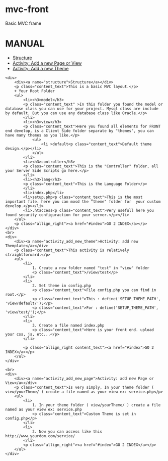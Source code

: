 # mvc-front
Basic MVC frame
<div class="manual-body">
	<h1 ><a name="index">MANUAL</a></h1>
	<div class="content_left">
		<ul>
			<li><a href="#structure">Structure</a></li>
			<li><a href="#activity_add_new_page">Activity: Add a new Page or View</a></li>
			<li><a href="#activity_add_new_theme">Activity: Add a new Theme</a></li>
		</ul>		
	</div>


	<div>
		<div><a name="structure">Structure</a></div>
		<p class="content_text">This is a basic MVC layout.</p>
		+ Your Root Folder
		<ul>
			<li><h3>model</h3>
			<p class="content_text" >In this folder you found the model or database class you can use for your project. Mysql class are include by default. But you can use any database class like Oracle.</p>
			</li>
			<li><h3>view</h3>
			<p class="content_text">Here you found all elements for FRONT end develop, is a Client Side folder separate by "themes", you can have many themes as you like.</p>
				<ul>
					<li >default<p class="content_text">Default theme design.</p></li>
				</ul>
			</li>
			<li><h3>controller</h3>
			<p class="content_text">This is the "Controller" folder, all your Server Side Scripts go here.</p>
			</li>
			<li><h3>lang</h3>
			<p class="content_text">This is the Language Folder</p>
			</li>
			<li>index.php</li>
			<li>setup.php<p class="content_text">This is the most important file. here you can mosd the "theme" folder for  your custom develop.</p></li>
			<li>.htaccess<p class="content_text">Very usefull here you found security configuraction for your server.</p></li>
		</ul>
		<p class="allign_right"><a href="#index">GO 2 INDEX</a></p>
	</div>
	<br>
	<div>
		<div><a name="activity_add_new_theme">Activity: add new Themplate</a></div>
		<p class="content_text">This activity is relatively straightforward.</p>
		<ul>
			<li>
				1. Create a new folder named "test" in "view" folder
				<p class="content_text">/view/test</p>
			</li>
			<li>
				2. Set theme in config.php
				<p class="content_text">File config.php you can find in root.</p>
				<p class="content_text">This : define('SETUP_THEME_PATH', 'view/default/');</p>
				<p class="content_text">For : define('SETUP_THEME_PATH', 'view/test/');</p>
			</li>
			<li>
				3. Create a file named index.php
				<p class="content_text">Here is your front end. upload your css, js, etc...</p>
			</li>

			<p class="allign_right content_text"><a href="#index">GO 2 INDEX</a></p>
		</ul>
	</div>

	<br>
	<div>
		<div><a name="activity_add_new_page">Activity: add new Page or View</a></div>
		<p class="content_text">Is very simply, In your theme folder ( view/yourTheme/ ) create a file named as your view ex: service.php</p>
		<ul>
			<li>
				1. In your theme folder ( view/yourTheme/ ) create a file named as your view ex: service.php
				<p class="content_text">Custom Theme is set in config.php</p>
			</li>
			<li>
				2. Now you can access like this http://www.yourdom.com/service/
			</li>
			<p class="allign_right"><a href="#index">GO 2 INDEX</a></p>
		</ul>
	</div>

</div>